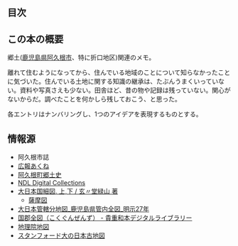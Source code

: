 ## 目次

<!-- toc -->

## この本の概要

郷土([鹿児島県阿久根市](https://maps.app.goo.gl/PvxRiVGu2V33KGfZ8)、特に折口地区)関連のメモ。

離れて住むようになってから、住んでいる地域のことについて知らなかったことに気づいた。住んでいる土地に関する知識の継承は、たぶんうまくいっていない。資料や写真さえも少ない。田舎ほど、昔の物や記録は残っていない。関心がないからだ。調べたことを何かしら残しておこう、と思った。

各エントリはナンバリングし、1つのアイデアを表現するものとする。

## 情報源

- 阿久根市誌
- [広報あくね](https://www.city.akune.lg.jp/shiseijoho/koho/kohoakune/index.html)
- [阿久根町郷土史](https://dl.ndl.go.jp/pid/1186448/1/292)
- [NDL Digital Collections](https://dl.ndl.go.jp/)
- [大日本国細図. 上,下 / 玄〃堂緑山 著](https://www.wul.waseda.ac.jp/kotenseki/html/ru11/ru11_00041/index.html)
  - [薩摩図](https://archive.wul.waseda.ac.jp/kosho/ru11/ru11_00041/ru11_00041_0002/ru11_00041_0002_p0035.jpg)
- [大日本管轄分地図_鹿児島県管内全図_明示27年](https://adeac.jp/iwasebunko/viewer/mp01968400/902-115-00-46)
- [国郡全図（こくぐんぜんず） - 貴重和本デジタルライブラリー](https://websv.aichi-pref-library.jp/wahon/detail/208.html)
- [地理院地図](https://maps.gsi.go.jp/#15/32.061555/130.227513/&base=ort&ls=ort%7Cd1-no988%7Crelief%7Cpp&blend=01&disp=1001&vs=c1g1j0h0k0l0u0t0z0r0s0m0f1&d=m)
- [スタンフォード大の日本古地図](https://stanford.maps.arcgis.com/apps/SimpleViewer/index.html?appid=733446cc5a314ddf85c59ecc10321b41)
